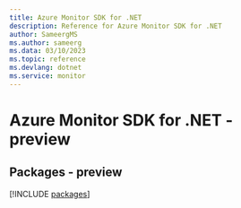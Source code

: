 ```yaml
---
title: Azure Monitor SDK for .NET
description: Reference for Azure Monitor SDK for .NET
author: SameergMS
ms.author: sameerg
ms.data: 03/10/2023
ms.topic: reference
ms.devlang: dotnet
ms.service: monitor
---
```

# Azure Monitor SDK for .NET - preview
## Packages - preview
[!INCLUDE [packages](monitor-index.md)]
